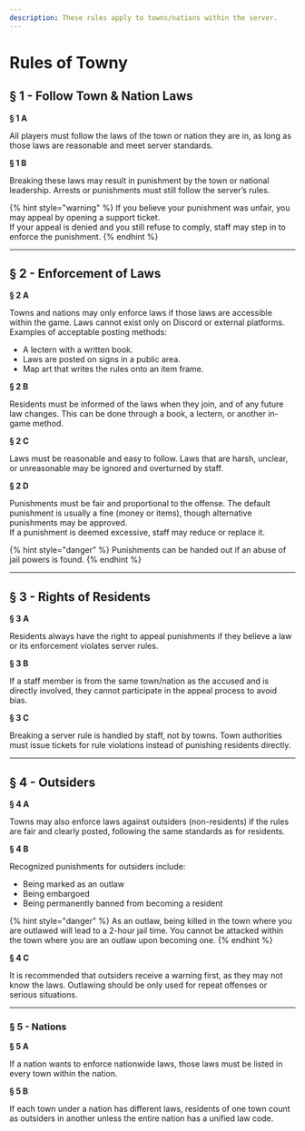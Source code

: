 ```yaml
---
description: These rules apply to towns/nations within the server.
---
```


# Rules of Towny

## § 1 - Follow Town & Nation Laws

**§ 1 A**

All players must follow the laws of the town or nation they are in, as long as those laws are reasonable and meet server standards.

**§ 1 B**

Breaking these laws may result in punishment by the town or national leadership. Arrests or punishments must still follow the server’s rules.

{% hint style="warning" %}
If you believe your punishment was unfair, you may appeal by opening a support ticket.\
If your appeal is denied and you still refuse to comply, staff may step in to enforce the punishment.
{% endhint %}

***

## § 2 - Enforcement of Laws

**§ 2 A**

Towns and nations may only enforce laws if those laws are accessible within the game. Laws cannot exist only on Discord or external platforms. Examples of acceptable posting methods:

* A lectern with a written book.
* Laws are posted on signs in a public area.
* Map art that writes the rules onto an item frame.

**§ 2 B**

Residents must be informed of the laws when they join, and of any future law changes. This can be done through a book, a lectern, or another in-game method.

**§ 2 C**

Laws must be reasonable and easy to follow. Laws that are harsh, unclear, or unreasonable may be ignored and overturned by staff.

**§ 2 D**

Punishments must be fair and proportional to the offense. The default punishment is usually a fine (money or items), though alternative punishments may be approved.\
If a punishment is deemed excessive, staff may reduce or replace it.

{% hint style="danger" %}
Punishments can be handed out if an abuse of jail powers is found.
{% endhint %}

***

## § 3 - Rights of Residents

**§ 3 A**

Residents always have the right to appeal punishments if they believe a law or its enforcement violates server rules.

**§ 3 B**

If a staff member is from the same town/nation as the accused and is directly involved, they cannot participate in the appeal process to avoid bias.

**§ 3 C**

Breaking a server rule is handled by staff, not by towns. Town authorities must issue tickets for rule violations instead of punishing residents directly.

***

## § 4 - Outsiders

**§ 4 A**

Towns may also enforce laws against outsiders (non-residents) if the rules are fair and clearly posted, following the same standards as for residents.

**§ 4 B**

Recognized punishments for outsiders include:

* Being marked as an outlaw
* Being embargoed
* Being permanently banned from becoming a resident

{% hint style="danger" %}
As an outlaw, being killed in the town where you are outlawed will lead to a 2-hour jail time. You cannot be attacked within the town where you are an outlaw upon becoming one.
{% endhint %}

**§ 4 C**

It is recommended that outsiders receive a warning first, as they may not know the laws. Outlawing should be only used for repeat offenses or serious situations.

***

### § 5 - Nations

**§ 5 A**

If a nation wants to enforce nationwide laws, those laws must be listed in every town within the nation.

**§ 5 B**

If each town under a nation has different laws, residents of one town count as outsiders in another unless the entire nation has a unified law code.
